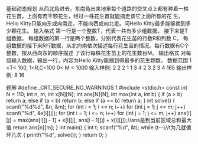 基础动态规划
从西北角进去，东南角出来地里每个道路的交叉点上都有种着一株花生苗，上面有若干颗花生，经过一株花生苗就能摘走该它上面所有的花
生。Hello Kitty只能向东或向南走，不能向西或向北走。问Hello Kitty最多能够摘到多少颗花生。
输入格式
第一行是一个整数T，代表一共有多少组数据。
接下来是T组数据。
每组数据的第一行是两个整数，分别代表花生苗的行数R和列数 C。
每组数据的接下来R行数据，从北向南依次描述每行花生苗的情况。每行数据有C个整数，按从西向东的顺序描述
了该行每株花生苗上的花生数目M。
输出格式
对每组输入数据，输出一行，内容为Hello Kitty能摘到得最多的花生颗数。
数据范围
1 <T< 100,
1<R,C<100
0< M < 1000
输入样例:
2
2 2
1 1
3 4
2 3
2 3 4
165
输出样例:
8
16

题解
#define _CRT_SECURE_NO_WARNINGS 1
#include <stdio.h>
const int N = 110;
int n, m;
int x[N][N];
int ans[N][N];
int max(int a, int b)
{
	if (a > b)
		return a;
	else if (a < b)
		return b;
	else if (a == b)
		return a;
}
int solve()
{
	scanf("%d%d", &n, &m);
	for (int i = 1; i <= n; i++)
		for (int j = 1; j <= m; j++)
			scanf("%d", &x[i][j]);
	for (int i = 1; i <= n; i++)
		for (int j = 1; j <= m; j++)
			ans[i][j] = max(ans[i][j - 1] + x[i][j], ans[i - 1][j] + x[i][j]);//ans是到当前区域总和最大值
	return ans[n][m];
}
int main()
{
	int t;
	scanf("%d", &t);
	while (t--)//t为几就循环几次
	{
		printf("%d", solve());
	}
	return 0;
}
